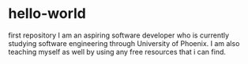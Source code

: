 # hello-world
first repository
I am an aspiring software developer who is currently studying software engineering through University of Phoenix. I am also teaching myself as well by using any free resources that i can find.
